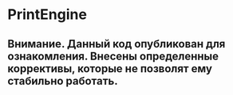 # PrintEngine

## Внимание. Данный код опубликован для ознакомления. Внесены определенные коррективы, которые не позволят ему стабильно работать. 
